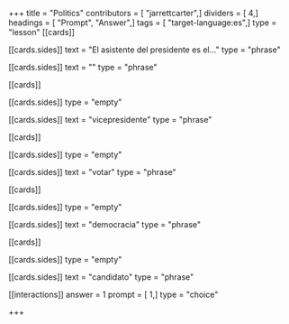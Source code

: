 +++
title = "Politics"
contributors = [ "jarrettcarter",]
dividers = [ 4,]
headings = [ "Prompt", "Answer",]
tags = [ "target-language:es",]
type = "lesson"
[[cards]]

[[cards.sides]]
text = "El asistente del presidente es el..."
type = "phrase"

[[cards.sides]]
text = ""
type = "phrase"

[[cards]]

[[cards.sides]]
type = "empty"

[[cards.sides]]
text = "vicepresidente"
type = "phrase"

[[cards]]

[[cards.sides]]
type = "empty"

[[cards.sides]]
text = "votar"
type = "phrase"

[[cards]]

[[cards.sides]]
type = "empty"

[[cards.sides]]
text = "democracia"
type = "phrase"

[[cards]]

[[cards.sides]]
type = "empty"

[[cards.sides]]
text = "candidato"
type = "phrase"

[[interactions]]
answer = 1
prompt = [ 1,]
type = "choice"

+++
